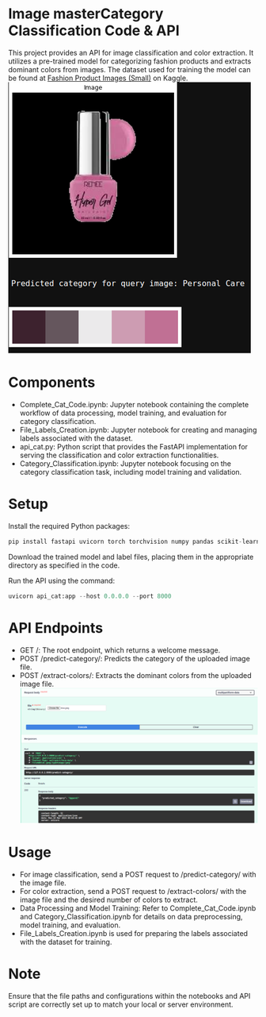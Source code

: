 # Image masterCategory Classification Code & API
This project provides an API for image classification and color extraction. It utilizes a pre-trained model for categorizing fashion products and extracts dominant colors from images. The dataset used for training the model can be found at [Fashion Product Images (Small)](https://www.kaggle.com/datasets/paramaggarwal/fashion-product-images-small) on Kaggle. 
![output](out.png)


# Components
- Complete_Cat_Code.ipynb: Jupyter notebook containing the complete workflow of data processing, model training, and evaluation for category classification.
- File_Labels_Creation.ipynb: Jupyter notebook for creating and managing labels associated with the dataset.
- api_cat.py: Python script that provides the FastAPI implementation for serving the classification and color extraction functionalities.
- Category_Classification.ipynb: Jupyter notebook focusing on the category classification task, including model training and validation.

# Setup
Install the required Python packages:
```python
pip install fastapi uvicorn torch torchvision numpy pandas scikit-learn pillow opencv-python-headless
```

Download the trained model and label files, placing them in the appropriate directory as specified in the code.

Run the API using the command:
```python
uvicorn api_cat:app --host 0.0.0.0 --port 8000
```

# API Endpoints
- GET /: The root endpoint, which returns a welcome message.
- POST /predict-category/: Predicts the category of the uploaded image file.
- POST /extract-colors/: Extracts the dominant colors from the uploaded image file.
![API](img2.png)
  
# Usage
- For image classification, send a POST request to /predict-category/ with the image file.
- For color extraction, send a POST request to /extract-colors/ with the image file and the desired number of colors to extract.
- Data Processing and Model Training: Refer to Complete_Cat_Code.ipynb and Category_Classification.ipynb for details on data preprocessing, model training, and evaluation.
- File_Labels_Creation.ipynb is used for preparing the labels associated with the dataset for training.
  
# Note
Ensure that the file paths and configurations within the notebooks and API script are correctly set up to match your local or server environment.
